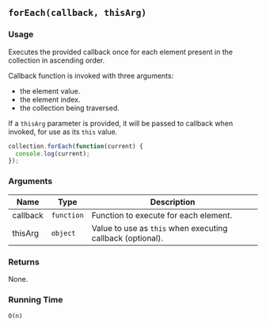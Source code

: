 ## `forEach(callback, thisArg)`

### Usage

Executes the provided callback once for each element present in the collection in ascending order.

Callback function is invoked with three arguments:
- the element value.
- the element index.
- the collection being traversed.

If a `thisArg` parameter is provided, it will be passed to callback when invoked, for use as its `this` value.

```javascript
collection.forEach(function(current) {
  console.log(current);
});
```

### Arguments

| Name     | Type       | Description                                                |
|----------|------------|------------------------------------------------------------|
| callback | `function` | Function to execute for each element.                      |
| thisArg  | `object`   | Value to use as `this` when executing callback (optional). |

### Returns

None.

### Running Time

`O(n)`
